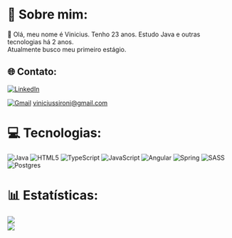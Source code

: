 # 💫 Sobre mim:
👋 Olá, meu nome é Vinicius. Tenho 23 anos. Estudo Java e outras tecnologias há 2 anos.<br>Atualmente busco meu primeiro estágio.

## 🌐 Contato:
[![LinkedIn](https://img.shields.io/badge/LinkedIn-0077B5?style=for-the-badge&logo=linkedin&logoColor=white)](https://linkedin.com/in/vinicius-sironi) 

[![Gmail](https://img.shields.io/badge/Gmail-D14836?style=for-the-badge&logo=gmail&logoColor=white)]()  viniciussironi@gmail.com

# 💻 Tecnologias:
![Java](https://img.shields.io/badge/java-%23ED8B00.svg?style=for-the-badge&logo=openjdk&logoColor=white) ![HTML5](https://img.shields.io/badge/html5-%23E34F26.svg?style=for-the-badge&logo=html5&logoColor=white) ![TypeScript](https://img.shields.io/badge/typescript-%23007ACC.svg?style=for-the-badge&logo=typescript&logoColor=white) ![JavaScript](https://img.shields.io/badge/javascript-%23323330.svg?style=for-the-badge&logo=javascript&logoColor=%23F7DF1E) ![Angular](https://img.shields.io/badge/angular-%23DD0031.svg?style=for-the-badge&logo=angular&logoColor=white) ![Spring](https://img.shields.io/badge/spring-%236DB33F.svg?style=for-the-badge&logo=spring&logoColor=white) ![SASS](https://img.shields.io/badge/SASS-hotpink.svg?style=for-the-badge&logo=SASS&logoColor=white) ![Postgres](https://img.shields.io/badge/postgres-%23316192.svg?style=for-the-badge&logo=postgresql&logoColor=white)
# 📊 Estatísticas:
![](https://github-readme-stats.vercel.app/api?username=viniciussironi&theme=react&hide_border=false&include_all_commits=true&count_private=true)<br/>
![](https://github-readme-stats.vercel.app/api/top-langs/?username=viniciussironi&theme=react&hide_border=false&include_all_commits=true&count_private=true&layout=compact)
